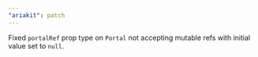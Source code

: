 ```yaml
---
"ariakit": patch
---
```


Fixed `portalRef` prop type on `Portal` not accepting mutable refs with initial value set to `null`.
